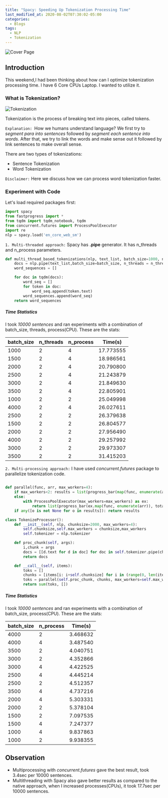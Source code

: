 ```yaml
---
title: "Spacy: Speeding Up Tokenization Processing Time"
last_modified_at: 2020-08-02T07:30:02-05:00
categories:
  - Blogs
tags:
  - NLP
  - Tokenization
---
```


![Cover Page](https://course.spacy.io/pipeline.png)

## Introduction

This weekend,I had been thinking about how can I optimize tokenization processing time. I have 6 Core CPUs Laptop. I wanted to utilize it.

### What is Tokenization?

![Tokenization](https://blog.floydhub.com/content/images/2020/02/tokenize.png)


Tokenization is the process of breaking text into pieces, called tokens. 

`Explanation: `How we humans understand language? We first try to *segment para into sentences* followed by *segment each sentence into words*.  After that, we try to link the words and make sense out it followed by link sentences to make overall sense.

There are two types of tokenizations:
- Sentence Tokenization
- Word Tokenization

`Disclaimer:` Here we discuss how we can process word tokenization faster.


### Experiment with Code

Let's load required packages first:

```python
import spacy
from fastprogress import *
from tqdm import tqdm_notebook, tqdm
from concurrent.futures import ProcessPoolExecutor
import re
nlp = spacy.load('en_core_web_sm')
```

`1. Multi-threaded approach:` Spacy has **.pipe** generator. It has n_threads and n_process parameters.

```python
def multi_thread_based_tokenizations(nlp, text_list, batch_size=1000, n_threads=4, n_process=1):
    docs = nlp.pipe(text_list,batch_size=batch_size, n_threads = n_threads, n_process=n_process)
    word_sequences = []

    for doc in tqdm(docs):
        word_seq = []
        for token in doc:
            word_seq.append(token.text)
        word_sequences.append(word_seq)
    return word_sequences
```
##### Time Statistics 

I took *10000 sentences* and ran experiments with a combination of batch_size, threads, process(CPU). These are the stats:

batch_size|n_threads|n_process|Time(s)
|---|---|---|---|
1000|2|4|17.773555
1500|2|4|18.986561
2000|2|4|20.790800
2500|2|4|21.243879
3000|2|4|21.849630
3500|2|4|22.805901
1000|2|2|25.049998
4000|2|4|26.027611
2500|2|2|26.379638
1500|2|2|26.804577
2000|2|2|27.956490
4000|2|2|29.257992
3000|2|2|29.973307
3500|2|2|31.415203

`2. Multi-processing approach:` I have used *concurrent.futures* package to parallelize tokenization code.

```python

def parallel(func, arr, max_workers=4):
    if max_workers<2: results = list(progress_bar(map(func, enumerate(arr)), total=len(arr)))
    else:
        with ProcessPoolExecutor(max_workers=max_workers) as ex:
            return list(progress_bar(ex.map(func, enumerate(arr)), total=len(arr)))
    if any([o is not None for o in results]): return results

class TokenizeProcessor():
    def __init__(self, nlp, chunksize=2000, max_workers=4): 
        self.chunksize,self.max_workers = chunksize,max_workers
        self.tokenizer = nlp.tokenizer

    def proc_chunk(self, args):
        i,chunk = args
        docs = [[d.text for d in doc] for doc in self.tokenizer.pipe(chunk)]
        return docs

    def __call__(self, items): 
        toks = []
        chunks = [items[i: i+self.chunksize] for i in (range(0, len(items), self.chunksize))]
        toks = parallel(self.proc_chunk, chunks, max_workers=self.max_workers)
        return sum(toks, [])

```

##### Time Statistics

I took *10000 sentences* and ran experiments with a combination of batch_size, process(CPU). These are the stats:

batch_size|n_process|Time(s)
|---|---|---|
4000|2|3.468632
4000|4|3.487540
3500|2|4.040751
3000|2|4.352866
3000|4|4.422525
2500|4|4.445214
2500|2|4.512357
3500|4|4.737216
2000|4|5.303331
2000|2|5.378104
1500|2|7.097535
1500|4|7.247377
1000|4|9.837863
1000|2|9.938355

## Observation

- Multiprocessing with *concurrent.futures* gave the best result, took 3.4sec per 10000 sentences.
- Multithreading with Spacy also gave better results as compared to the native approach, when I increased processes(CPUs), it took 17.7sec per 10000 sentences.

